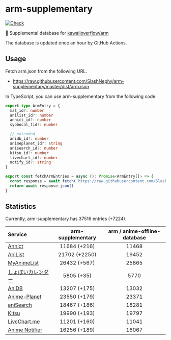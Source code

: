 # arm-supplementary

[![Check](https://github.com/SlashNephy/arm-supplementary/actions/workflows/check-node.yml/badge.svg)](https://github.com/SlashNephy/arm-supplementary/actions/workflows/check-node.yml)

💊 Supplemental database for [kawaiioverflow/arm](https://github.com/kawaiioverflow/arm)

The database is updated once an hour by GitHub Actions.

## Usage

Fetch arm.json from the following URL.

- https://raw.githubusercontent.com/SlashNephy/arm-supplementary/master/dist/arm.json

In TypeScript, you can use arm-supplementary from the following code.

```TypeScript
export type ArmEntry = {
  mal_id?: number
  anilist_id?: number
  annict_id?: number
  syobocal_tid?: number

  // extended
  anidb_id?: number
  animeplanet_id?: string
  anisearch_id?: number
  kitsu_id?: number
  livechart_id?: number
  notify_id?: string
}

export const fetchArmEntries = async (): Promise<ArmEntry[]> => {
  const response = await fetch('https://raw.githubusercontent.com/SlashNephy/arm-supplementary/master/dist/arm.json')
  return await response.json()
}
```

## Statistics

Currently, arm-supplementary has 37516 entries (+7224).

| Service                                     | arm-supplementary | arm / anime-offline-database |
| :------------------------------------------ | :---------------: | :--------------------------: |
| [Annict](https://annict.com)                |   11684 (+216)    |            11468             |
| [AniList](https://anilist.co)               |   21702 (+2250)   |            19452             |
| [MyAnimeList](https://myanimelist.net)      |   26432 (+567)    |            25865             |
| [しょぼいカレンダー](https://cal.syoboi.jp) |    5805 (+35)     |             5770             |
| [AniDB](https://anidb.net)                  |   13207 (+175)    |            13032             |
| [Anime-Planet](https://anime-planet.com)    |   23550 (+179)    |            23371             |
| [aniSearch](https://anisearch.com)          |   18467 (+186)    |            18281             |
| [Kitsu](https://kitsu.io)                   |   19990 (+193)    |            19797             |
| [LiveChart.me](https://livechart.me)        |   11201 (+160)    |            11041             |
| [Anime Notifier](https://notify.moe)        |   16256 (+189)    |            16067             |
